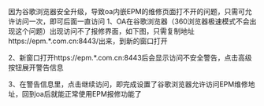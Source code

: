 因为谷歌浏览器安全升级，导致oa内嵌EPM的维修页面打不开的问题，只需可允许访问一次，即可后面一直访问
1、OA在谷歌浏览器（360浏览器极速模式不会出现这个问题）出现访问不了报修界面，如下图，只需复制地址https://epm.*.com.cn:8443/出来，到新的窗口打开

2、新窗口打开https://epm.*.com.cn:8443后会显示访问不安全警告，点击高级按钮展开警告信息

3、在警告信息里，点击继续访问，即完成设置了谷歌浏览器允许访问EPM维修地址，回到oa后就能正常使用EPM报修功能了